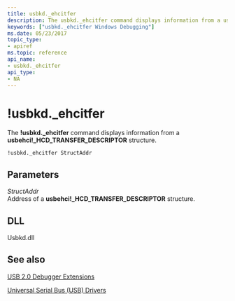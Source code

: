 ```yaml
---
title: usbkd._ehcitfer
description: The usbkd._ehcitfer command displays information from a usbehci _HCD_TRANSFER_DESCRIPTOR structure.
keywords: ["usbkd._ehcitfer Windows Debugging"]
ms.date: 05/23/2017
topic_type:
- apiref
ms.topic: reference
api_name:
- usbkd._ehcitfer
api_type:
- NA
---
```


# !usbkd.\_ehcitfer


The **!usbkd.\_ehcitfer** command displays information from a **usbehci!\_HCD\_TRANSFER\_DESCRIPTOR** structure.

```dbgcmd
!usbkd._ehcitfer StructAddr
```

## <span id="ddk__devobj_dbg"></span><span id="DDK__DEVOBJ_DBG"></span>Parameters


<span id="_______StructAddr______"></span><span id="_______structaddr______"></span><span id="_______STRUCTADDR______"></span> *StructAddr*   
Address of a **usbehci!\_HCD\_TRANSFER\_DESCRIPTOR** structure.

## <span id="DLL"></span><span id="dll"></span>DLL


Usbkd.dll

## <span id="see_also"></span>See also


[USB 2.0 Debugger Extensions](usb-2-0-extensions.md)

[Universal Serial Bus (USB) Drivers](../usbcon/index.md)

 

